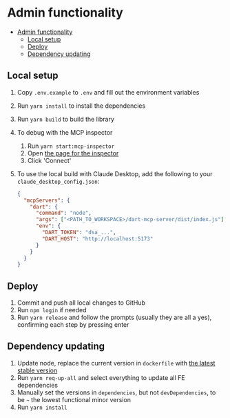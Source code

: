 # Admin functionality

- [Admin functionality](#admin-functionality)
  - [Local setup](#local-setup)
  - [Deploy](#deploy)
  - [Dependency updating](#dependency-updating)

## Local setup

1. Copy `.env.example` to `.env` and fill out the environment variables
2. Run `yarn install` to install the dependencies
3. Run `yarn build` to build the library
4. To debug with the MCP inspector
   1. Run `yarn start:mcp-inspector`
   2. Open [the page for the inspector](http://127.0.0.1:6274)
   3. Click 'Connect'
5. To use the local build with Claude Desktop, add the following to your `claude_desktop_config.json`:

   ```json
   {
     "mcpServers": {
       "dart": {
         "command": "node",
         "args": ["<PATH_TO_WORKSPACE>/dart-mcp-server/dist/index.js"],
         "env": {
           "DART_TOKEN": "dsa_...",
           "DART_HOST": "http://localhost:5173"
         }
       }
     }
   }
   ```

## Deploy

1. Commit and push all local changes to GitHub
2. Run `npm login` if needed
3. Run `yarn release` and follow the prompts (usually they are all a yes), confirming each step by pressing enter

## Dependency updating

1. Update node, replace the current version in `dockerfile` with [the latest stable version](https://nodejs.org/en/download)
2. Run `yarn req-up-all` and select everything to update all FE dependencies
3. Manually set the versions in `dependencies`, but not `devDependencies`, to be `~` the lowest functional minor version
4. Run `yarn install`
